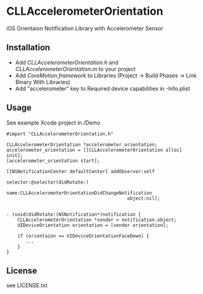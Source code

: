 CLLAccelerometerOrientation
=====

iOS Orientaion Notification Library with Accelerometer Sensor

Installation
-----

+ Add *CLLAccelerometerOrientation.h* and *CLLAccelerometerOrientation.m* to your project
+ Add *CoreMotion.framework* to Libraries (Project -> Build Phases -> Link Binary With Libraries)
+ Add "accelerometer" key to Required device capabilities in <project-name>-Info.plist

Usage
-----

See example Xcode project in /Demo

    #import "CLLAccelerometerOrientation.h"
    
    CLLAccelerometerOrientation *accelerometer_orientation;
    accelerometer_orientation = [[CLLAccelerometerOrientation alloc] init];
    [accelerometer_orientation start];
   
    [[NSNotificationCenter defaultCenter] addObserver:self
                                             selector:@selector(didRotate:)
                                                 name:CLLAccelerometerOrientationDidChangeNotification
                                                object:nil];
   
   
    - (void)didRotate:(NSNotification*)notification {
        CLLAccelerometerOrientation *sender = notification.object;
        UIDeviceOrientation orientation = [sender orientation];
       
        if (orientaion == UIDeviceOrientationFaceDown) {
           ...
        }
    }


License
-----

see LICENSE.txt
